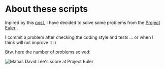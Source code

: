# About these scripts

Inpired by this [post](https://blog.usejournal.com/consider-yourself-a-developer-you-should-solve-the-project-euler-problems-ed8d13397c9c), I have decided to solve some problems from the [Project Euler](https://projecteuler.net) . 

I commit a problem after checking the coding style and tests ... or when I think will not improve it :) 

Btw, here the number of problems solved:

![Matias David Lee's score at Project Euler](https://projecteuler.net/profile/mdlee.png  "Matias David Lee's score at Project Euler")